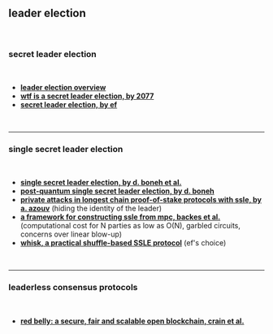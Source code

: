 ## leader election

<br>

### secret leader election

<br>

* **[leader election overview](le_overview.pdf)**
* **[wtf is a secret leader election, by 2077](https://etherpedia.2077.xyz/posts/wtf-is-secret-leader-election/)**
* **[secret leader election, by ef](https://ethereum.org/en/roadmap/secret-leader-election/)**

<br>

---

### single secret leader election 

<br>

* **[single secret leader election, by d. boneh et al.](https://eprint.iacr.org/2020/025.pdf)**
* **[post-quantum single secret leader election, by d. boneh](https://www.youtube.com/watch?v=8caTi0JNGYA)**
* **[private attacks in longest chain proof-of-stake protocols with ssle, by a. azouv](https://arxiv.org/pdf/2109.07440)** (hiding the identity of the leader)
* **[a framework for constructing ssle from mpc, backes et al.](https://eprint.iacr.org/2022/1040.pdf)** (computational cost for N parties as low as O(N), garbled circuits, concerns over linear blow-up)
* **[whisk, a practical shuffle-based SSLE protocol](https://ethresear.ch/t/whisk-a-practical-shuffle-based-ssle-protocol-for-ethereum/11763)** (ef's choice)

<br>

---

### leaderless consensus protocols

<br>

* **[red belly: a secure, fair and scalable open blockchain, crain et al.](https://cognizium.io/uploads/resources/Red%20Belly-A%20secure,%20fair%20and%20scalable%20open%20blockchain%20-%20Tyler%20Crain,%20Christopher%20Natoli,%20Vincent%20Gramoli%20-%202021%20-%20paper.pdf)**
